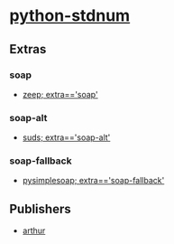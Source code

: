 # [python-stdnum](https://pypi.org/project/python-stdnum)


## Extras

### soap
- [zeep; extra=='soap'](packages/z/zeep.md)

### soap-alt
- [suds; extra=='soap-alt'](packages/s/suds.md)

### soap-fallback
- [pysimplesoap; extra=='soap-fallback'](packages/p/pysimplesoap.md)


## Publishers
- [arthur](https://pypi.org/user/arthur)

